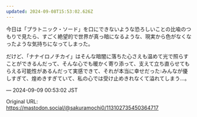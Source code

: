 ```yaml
---
updated: 2024-09-08T15:53:02.626Z
---
```


<p>今日は「プラトニック・ソード」を口にできないような恐ろしいことの比喩のつもりで見たら、すごく絶望的で世界が真っ暗になるような、現実から色がなくなったような気持ちになってしまった。</p><p>だけど、「ナナイロノチカイ」はそんな暗闇に落ちた心さえも温めて光で照らすことができるんだって、そんな心でも暖かく寄り添って、支えて立ち直らせてもらえる可能性があるんだって実感できて、それが本当に幸せだった💧みんなが優しすぎて、煌めきすぎていて、私の心では受け止めきれなくて溢れてしまう…。</p>

&mdash; 2024-09-09 00:53:02 JST

Original URL: https://mastodon.social/@sakuramochi0/113102735450364717

